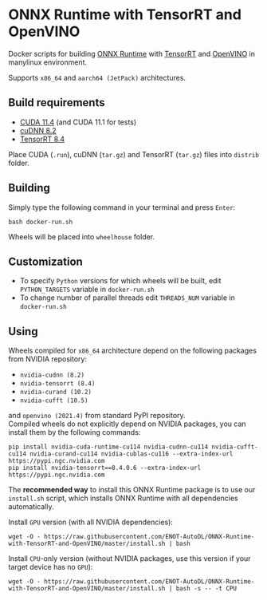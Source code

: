 # ONNX Runtime with TensorRT and OpenVINO

Docker scripts for building [ONNX Runtime](https://github.com/microsoft/onnxruntime) with [TensorRT](https://github.com/NVIDIA/TensorRT) and [OpenVINO](https://github.com/openvinotoolkit/openvino) in manylinux environment.

Supports `x86_64` and `aarch64 (JetPack)` architectures.

## Build requirements

 - [CUDA 11.4](https://developer.nvidia.com/cuda-downloads) (and CUDA 11.1 for tests)
 - [cuDNN 8.2](https://developer.nvidia.com/cudnn-download-survey)
 - [TensorRT 8.4](https://developer.nvidia.com/nvidia-tensorrt-download)

Place CUDA (`.run`), cuDNN (`tar.gz`) and TensorRT (`tar.gz`) files into `distrib` folder.

## Building

Simply type the following command in your terminal and press `Enter`:
```
bash docker-run.sh
```

Wheels will be placed into `wheelhouse` folder.

## Customization

 - To specify `Python` versions for which wheels will be built, edit `PYTHON_TARGETS` variable in `docker-run.sh`
 - To change number of parallel threads edit `THREADS_NUM` variable in `docker-run.sh`

## Using

Wheels compiled for `x86_64` architecture depend on the following packages from NVIDIA repository:
 - `nvidia-cudnn (8.2)`
 - `nvidia-tensorrt (8.4)`
 - `nvidia-curand (10.2)`
 - `nvidia-cufft (10.5)`

and `openvino (2021.4)` from standard PyPI repository.\
Compiled wheels do not explicitly depend on NVIDIA packages, you can install them by the following commands:
```
pip install nvidia-cuda-runtime-cu114 nvidia-cudnn-cu114 nvidia-cufft-cu114 nvidia-curand-cu114 nvidia-cublas-cu116 --extra-index-url https://pypi.ngc.nvidia.com
pip install nvidia-tensorrt==8.4.0.6 --extra-index-url https://pypi.ngc.nvidia.com
```

The **recommended way** to install this ONNX Runtime package is to use our `install.sh` script,
which installs ONNX Runtime with all dependencies automatically.

Install `GPU` version (with all NVIDIA dependencies):
```
wget -O - https://raw.githubusercontent.com/ENOT-AutoDL/ONNX-Runtime-with-TensorRT-and-OpenVINO/master/install.sh | bash
```
Install `CPU`-only version (without NVIDIA packages, use this version if your target device has no `GPU`):
```
wget -O - https://raw.githubusercontent.com/ENOT-AutoDL/ONNX-Runtime-with-TensorRT-and-OpenVINO/master/install.sh | bash -s -- -t CPU
```
